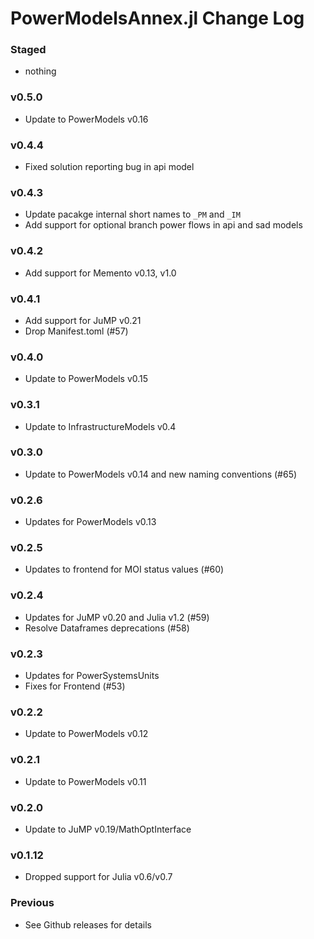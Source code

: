 PowerModelsAnnex.jl Change Log
==============================

### Staged
- nothing 

### v0.5.0
- Update to PowerModels v0.16

### v0.4.4
- Fixed solution reporting bug in api model

### v0.4.3
- Update pacakge internal short names to `_PM` and `_IM`
- Add support for optional branch power flows in api and sad models

### v0.4.2
- Add support for Memento v0.13, v1.0

### v0.4.1
- Add support for JuMP v0.21
- Drop Manifest.toml (#57)

### v0.4.0
- Update to PowerModels v0.15

### v0.3.1
- Update to InfrastructureModels v0.4

### v0.3.0
- Update to PowerModels v0.14 and new naming conventions (#65)

### v0.2.6
- Updates for PowerModels v0.13

### v0.2.5
- Updates to frontend for MOI status values (#60)

### v0.2.4
- Updates for JuMP v0.20 and Julia v1.2 (#59)
- Resolve Dataframes deprecations (#58)

### v0.2.3
- Updates for PowerSystemsUnits
- Fixes for Frontend (#53)

### v0.2.2
- Update to PowerModels v0.12

### v0.2.1
- Update to PowerModels v0.11

### v0.2.0
- Update to JuMP v0.19/MathOptInterface

### v0.1.12
- Dropped support for Julia v0.6/v0.7

### Previous
- See Github releases for details
